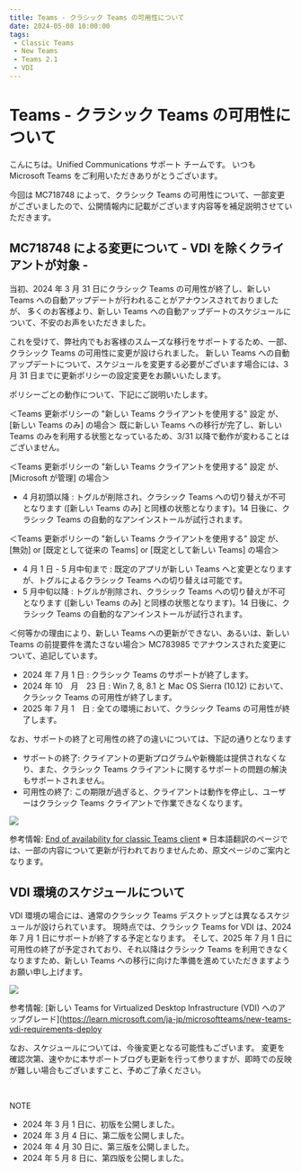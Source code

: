 ```yaml
---
title: Teams - クラシック Teams の可用性について
date: 2024-05-08 10:00:00
tags:
 - Classic Teams
 - New Teams
 - Teams 2.1
 - VDI
---
```

# Teams - クラシック Teams の可用性について 
こんにちは。Unified Communications サポート チームです。
いつも Microsoft Teams をご利用いただきありがとうございます。

今回は MC718748 によって、クラシック Teams の可用性について、一部変更がございましたので、公開情報内に記載がございます内容等を補足説明させていただきます。

## MC718748 による変更について - VDI を除くクライアントが対象 - 
当初、2024 年 3 月 31 日にクラシック Teams の可用性が終了し、新しい Teams への自動アップデートが行われることがアナウンスされておりましたが、
多くのお客様より、新しい Teams への自動アップデートのスケジュールについて、不安のお声をいただきました。

これを受けて、弊社内でもお客様のスムーズな移行をサポートするため、一部、クラシック Teams の可用性に変更が設けられました。
新しい Teams への自動アップデートについて、スケジュールを変更する必要がございます場合には、3 月 31 日までに更新ポリシーの設定変更をお願いいたします。

ポリシーごとの動作について、下記にご説明いたします。

＜Teams 更新ポリシーの "新しい Teams クライアントを使用する" 設定 が、[新しい Teams のみ] の場合＞
既に新しい Teams への移行が完了し、新しい Teams のみを利用する状態となっているため、3/31 以降で動作が変わることはございません。

＜Teams 更新ポリシーの "新しい Teams クライアントを使用する" 設定 が、[Microsoft が管理] の場合＞
  - 4 月初頭以降 : トグルが削除され、クラシック Teams への切り替えが不可となります ([新しい Teams のみ] と同様の状態となります)。14 日後に、クラシック Teams の自動的なアンインストールが試行されます。

＜Teams 更新ポリシーの "新しい Teams クライアントを使用する" 設定 が、[無効] or [既定として従来の Teams] or [既定として新しい Teams] の場合＞
  - 4 月 1 日 - 5 月中旬まで : 既定のアプリが新しい Teams へと変更となりますが、トグルによるクラシック Teams への切り替えは可能です。
  - 5 月中旬以降 : トグルが削除され、クラシック Teams への切り替えが不可となります ([新しい Teams のみ] と同様の状態となります)。14 日後に、クラシック Teams の自動的なアンインストールが試行されます。

＜何等かの理由により、新しい Teams への更新ができない、あるいは、新しい Teams の前提要件を満たさない場合＞
MC783985 でアナウンスされた変更について、追記しています。
  - 2024 年 7 月 1 日 : クラシック Teams のサポートが終了します。
  - 2024 年 10　月　23 日 : Win 7, 8, 8.1 と Mac OS Sierra (10.12) において、クラシック Teams の可用性が終了します。
  - 2025 年 7 月 1　日 : 全ての環境において、クラシック Teams の可用性が終了します。

なお、サポートの終了と可用性の終了の違いについては、下記の通りとなります
  - サポートの終了: クライアントの更新プログラムや新機能は提供されなくなり、また、クラシック Teams クライアントに関するサポートの問題の解決もサポートされません。
  - 可用性の終了: この期限が過ぎると、クライアントは動作を停止し、ユーザーはクラシック Teams クライアントで作業できなくなります。

![](./teams-client-eoa-timeline.png)

参考情報: [End of availability for classic Teams client](https://learn.microsoft.com/en-us/microsoftteams/teams-classic-client-end-of-availability)
※ 日本語翻訳のページでは、一部の内容について更新が行われておりませんため、原文ページのご案内となります。

## VDI 環境のスケジュールについて
VDI 環境の場合には、通常のクラシック Teams デスクトップとは異なるスケジュールが設けられています。
現時点では、クラシック Teams for VDI は、2024 年 7 月 1 日にサポートが終了する予定となります。
そして、2025 年 7 月 1 日に可用性の終了が予定されており、それ以降はクラシック Teams を利用できなくなりますため、新しい Teams への移行に向けた準備を進めていただきますようお願い申し上げます。

![](./new-teams-vdi-timeline.png)

参考情報: [新しい Teams for Virtualized Desktop Infrastructure (VDI) へのアップグレード](https://learn.microsoft.com/ja-jp/microsoftteams/new-teams-vdi-requirements-deploy


なお、スケジュールについては、今後変更となる可能性もございます。
変更を確認次第、速やかに本サポートブログも更新を行って参りますが、即時での反映が難しい場合もございますこと、予めご了承ください。

<br />

NOTE
- 2024 年 3 月 1 日に、初版を公開しました。
- 2024 年 3 月 4 日に、第二版を公開しました。
- 2024 年 4 月 30 日に、第三版を公開しました。
- 2024 年 5 月 8 日に、第四版を公開しました。